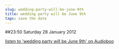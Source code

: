 ```yaml
---
slug: wedding-party-will-be-june-9th
title: wedding party will be June 9th
tags: save the date
---
```


##23:50 Saturday 28 January 2012

[listen to 'wedding party will be June 9th' on Audioboo](http://audioboo.fm/boos/643224-wedding-party-will-be-june-9th)



